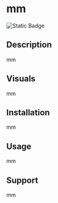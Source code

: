 # mm
  ![Static Badge](https://img.shields.io/badge/License-MIT-brightgreen)

## Description
mm 

## Visuals
mm

## Installation
mm

## Usage
mm

## Support
mm



